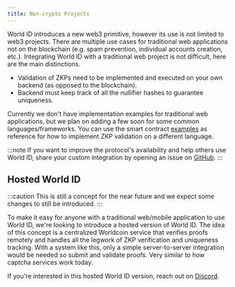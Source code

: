 ```yaml
---
title: Non-crypto Projects
---
```


<!-- TODO: Rename to Cloud and move outside of Advanced section -->

World ID introduces a new web3 primitive, however its use is not limited to web3 projects. There are multiple use cases for traditional web applications not on the blockchain (e.g. spam prevention, individual accounts creation, etc.). Integrating World ID with a traditional web project is not difficult, here are the main distinctions.

- Validation of ZKPs need to be implemented and executed on your own backend (as opposed to the blockchain).
- Backend must keep track of all the nullifier hashes to guarantee uniqueness.

Currently we don't have implementation examples for traditional web applications, but we plan on adding a few soon for some common languages/frameworks. You can use the smart contract [examples](/examples) as reference for how to implement ZKP validation on a different language.

:::note
If you want to improve the protocol's availability and help others use World ID, share your custom integration by opening an issue on [GitHub](https://github.com/worldcoin/world-id-docs).
:::

## Hosted World ID

:::caution
This is still a concept for the near future and we expect some changes to still be introduced.
:::

To make it easy for anyone with a traditional web/mobile application to use World ID, we're looking to introduce a hosted version of World ID. The idea of this concept is a centralized Worldcoin service that verifies proofs remotely and handles all the legwork of ZKP verification and uniqueness tracking. With a system like this, only a simple server-to-server integration would be needed so submit and validate proofs. Very similar to how captcha services work today.

If you're interested in this hosted World ID version, reach out on [Discord](https://discord.gg/worldcoin).
